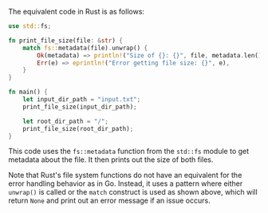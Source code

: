 The equivalent code in Rust is as follows:

```rust
use std::fs;

fn print_file_size(file: &str) {
    match fs::metadata(file).unwrap() {
        Ok(metadata) => println!("Size of {}: {}", file, metadata.len()),
        Err(e) => eprintln!("Error getting file size: {}", e),
    }
}

fn main() {
    let input_dir_path = "input.txt";
    print_file_size(input_dir_path);

    let root_dir_path = "/";
    print_file_size(root_dir_path);
}
```
This code uses the `fs::metadata` function from the `std::fs` module to get metadata about the file. It then prints out the size of both files.

Note that Rust's file system functions do not have an equivalent for the error handling behavior as in Go. Instead, it uses a pattern where either `unwrap()` is called or the `match` construct is used as shown above, which will return `None` and print out an error message if an issue occurs.
